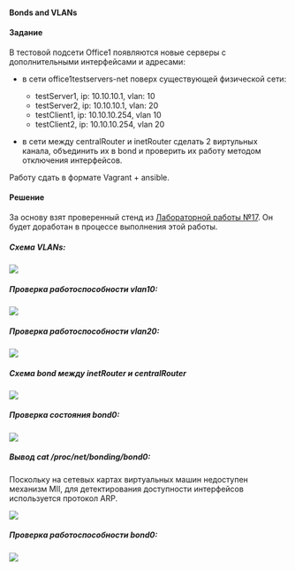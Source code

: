 #### Bonds and VLANs

#### Задание

В тестовой подсети Office1 появляются новые серверы с дополнительными интерфейсами и адресами:
- в сети office1testservers-net поверх существующей физической сети:
  - testServer1, ip: 10.10.10.1, vlan: 10
  - testServer2, ip: 10.10.10.1, vlan: 20
  - testClient1, ip: 10.10.10.254, vlan 10
  - testClient2, ip: 10.10.10.254, vlan 20

- в сети между centralRouter и inetRouter сделать 2 виртульных канала, объединить их в bond и проверить их работу методом отключения интерфейсов.

Работу сдать в формате Vagrant + ansible.

#### Решение

За основу взят проверенный стенд из [Лабораторной работы №17](https://github.com/mbfx/otus-linux/tree/master/lab17). Он будет доработан в процессе выполнения этой работы. 

##### Схема VLANs:

![](pics/vlans.png)


##### Проверка работоспособности vlan10:

![](pics/vlan10.png)


##### Проверка работоспособности vlan20:

![](pics/vlan20.png)


##### Схема bond между inetRouter и centralRouter

![](pics/bonds.png)


##### Проверка состояния bond0:

![](pics/bonds_if.png)


##### Вывод cat /proc/net/bonding/bond0:
Поскольку на сетевых картах виртуальных машин недоступен механизм MII, для детектирования доступности интерфейсов используется протокол ARP.

![](pics/bonds_arp.png)


##### Проверка работоспособности bond0:

![](pics/bonds_w.png)